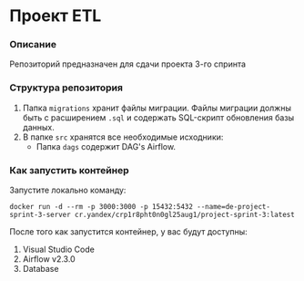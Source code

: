 # Проект ETL

### Описание

Репозиторий предназначен для сдачи проекта 3-го спринта

### Структура репозитория

1. Папка `migrations` хранит файлы миграции. Файлы миграции должны быть с расширением `.sql` и содержать SQL-скрипт обновления базы данных.
2. В папке `src` хранятся все необходимые исходники:
   - Папка `dags` содержит DAG's Airflow.

### Как запустить контейнер

Запустите локально команду:

```
docker run -d --rm -p 3000:3000 -p 15432:5432 --name=de-project-sprint-3-server cr.yandex/crp1r8pht0n0gl25aug1/project-sprint-3:latest
```

После того как запустится контейнер, у вас будут доступны:

1. Visual Studio Code
2. Airflow v2.3.0
3. Database
